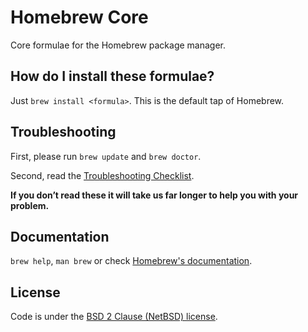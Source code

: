 # Homebrew Core
Core formulae for the Homebrew package manager.

## How do I install these formulae?
Just `brew install <formula>`. This is the default tap of Homebrew.

## Troubleshooting
First, please run `brew update` and `brew doctor`.

Second, read the [Troubleshooting Checklist](https://github.com/Homebrew/homebrew/blob/master/share/doc/homebrew/Troubleshooting.md#troubleshooting).

**If you don’t read these it will take us far longer to help you with your problem.**

## Documentation
`brew help`, `man brew` or check [Homebrew's documentation](https://github.com/Homebrew/homebrew/tree/master/share/doc/homebrew#readme).

## License
Code is under the [BSD 2 Clause (NetBSD) license](https://github.com/Homebrew/homebrew-core/blob/master/LICENSE.txt).
